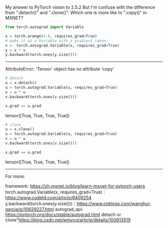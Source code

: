 

<!--
 * @version:
 * @Author: steven
 * @Date: 2020-06-11 19:06:46
 * @LastEditors: steven
 * @LastEditTime: 2020-06-11 19:15:43
 * @Description:
-->
My answer to PyTorch vision to 2.5.2
But I'm confuse with the difference from ".detach()" and ".clone()".
Which one is more like to ".copy()" in MXNET?

```python
from torch.autograd import Variable

x = torch.arange(4.0, requires_grad=True)
# make it as a Variable with a gradient taken.
x =  torch.autograd.Variable(x, requires_grad=True)
y = x * x
y.backward(torch.ones(y.size()))
```

---

AttributeError: 'Tensor' object has no attribute 'copy'

```python
# detach
u = x.detach()
u = torch.autograd.Variable(u, requires_grad=True)
v = u * u
v.backward(torch.ones(v.size()))

x.grad == u.grad
```

tensor([True, True, True, True])

```python
# clone
u = x.clone()
u = torch.autograd.Variable(u, requires_grad=True)
v = u * u
v.backward(torch.ones(v.size()))

x.grad == u.grad
```
tensor([True, True, True, True])

---

For more:

framework: https://zh.mxnet.io/blog/learn-mxnet-for-pytorch-users
torch.autograd.Variable(x, requires_grad=True)：https://www.codetd.com/article/6409254
y.backward(torch.ones(y.size()))：https://www.cnblogs.com/wanghui-garcia/p/10629227.html
autograd_api: https://pytorch.org/docs/stable/autograd.html
detach or clone"https://blog.csdn.net/winycg/article/details/100813519
